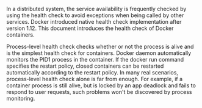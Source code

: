 In a distributed system, the service availability is frequently checked by using the health check to avoid exceptions when being called by other services. Docker introduced native health check implementation after version 1.12. This document introduces the health check of Docker containers.

Process-level health check checks whether or not the process is alive and is the simplest health check for containers. Docker daemon automatically monitors the PID1 process in the container. If the docker run command specifies the restart policy, closed containers can be restarted automatically according to the restart policy. In many real scenarios, process-level health check alone is far from enough. For example, if a container process is still alive, but is locked by an app deadlock and fails to respond to user requests, such problems won't be discovered by process monitoring.
